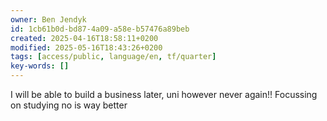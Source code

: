 ```yaml
---
owner: Ben Jendyk
id: 1cb61b0d-bd87-4a09-a58e-b57476a89beb
created: 2025-04-16T18:58:11+0200
modified: 2025-05-16T18:43:26+0200
tags: [access/public, language/en, tf/quarter]
key-words: []
---
```


I will be able to build a business later, uni however never again!!
Focussing on studying no is way better